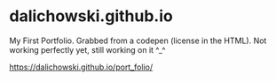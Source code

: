 # dalichowski.github.io

My First Portfolio. Grabbed from a codepen (license in the HTML).
Not working perfectly yet, still working on it ^_^

https://dalichowski.github.io/port_folio/
